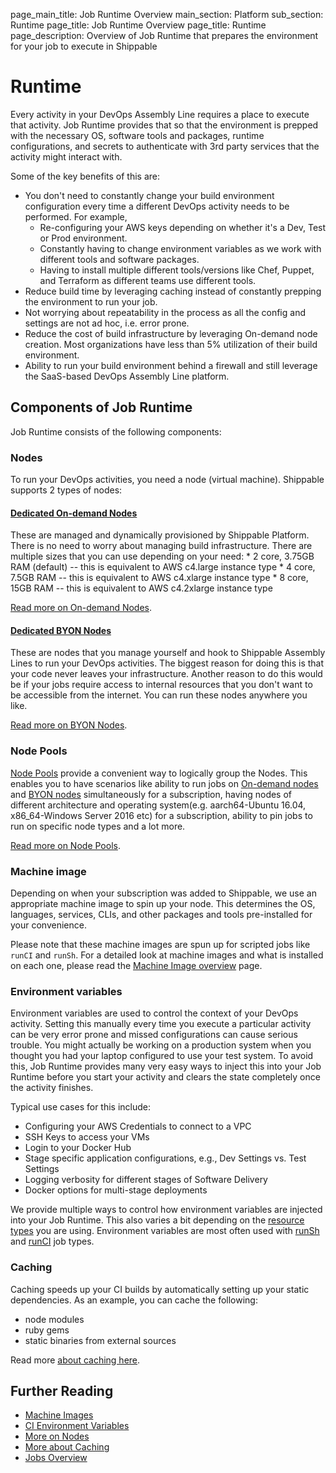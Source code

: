 page_main_title: Job Runtime Overview
main_section: Platform
sub_section: Runtime
page_title: Job Runtime Overview
page_title: Runtime
page_description: Overview of Job Runtime that prepares the environment for your job to execute in Shippable

# Runtime

Every activity in your DevOps Assembly Line requires a place to execute that activity. Job Runtime provides that so that the environment is prepped with the necessary OS, software tools and packages, runtime configurations, and secrets to authenticate with 3rd party services that the activity might interact with.

Some of the key benefits of this are:

* You don't need to constantly change your build environment configuration every time a different DevOps activity needs to be performed. For example,
	* Re-configuring your AWS keys depending on whether it's a Dev, Test or Prod environment.
	* Constantly having to change environment variables as we work with different tools and software packages.
	* Having to install multiple different tools/versions like Chef, Puppet, and Terraform as different teams use different tools.
* Reduce build time by leveraging caching instead of constantly prepping the environment to run your job.
* Not worrying about repeatability in the process as all the config and settings are not ad hoc, i.e. error prone.
* Reduce the cost of build infrastructure by leveraging On-demand node creation. Most organizations have less than 5% utilization of their build environment.
* Ability to run your build environment behind a firewall and still leverage the SaaS-based DevOps Assembly Line platform.

## Components of Job Runtime

Job Runtime consists of the following components:

<a name="nodes"></a>
### Nodes

To run your DevOps activities, you need a node (virtual machine). Shippable supports 2 types of nodes:

#### [Dedicated On-demand Nodes](/platform/runtime/nodes/#dynamic-nodes)
These are managed and dynamically provisioned by Shippable Platform. There is no need to worry about managing build infrastructure. There are multiple sizes that you can use depending on your need:
	* 2 core, 3.75GB RAM (default) -- this is equivalent to AWS c4.large instance type
	* 4 core, 7.5GB RAM -- this is equivalent to AWS c4.xlarge instance type
	* 8 core, 15GB RAM -- this is equivalent to AWS c4.2xlarge instance type

[Read more on On-demand Nodes](/platform/runtime/nodes/#dynamic-nodes).

#### [Dedicated BYON Nodes](/platform/runtime/nodes/#custom-nodes)
These are nodes that you manage yourself and hook to Shippable Assembly Lines to run your DevOps activities. The biggest reason for doing this is that your code never leaves your infrastructure. Another reason to do this would be if your jobs require access to internal resources that you don't want to be accessible from the internet. You can run these nodes anywhere you like.

[Read more on BYON Nodes](/platform/runtime/nodes/#custom-nodes).

### Node Pools

[Node Pools](/platform/management/subscription/node-pools) provide a convenient
way to logically group the Nodes. This enables you to have scenarios like ability to run jobs on [On-demand nodes](/platform/runtime/nodes/#dynamic-nodes) and [BYON nodes](/platform/runtime/nodes/#custom-nodes) simultaneously for a subscription, having nodes of different architecture and operating system(e.g. aarch64-Ubuntu 16.04, x86_64-Windows Server 2016 etc) for a subscription, ability to pin jobs to run on specific node types and a lot more.

[Read more on Node Pools](/platform/management/subscription/node-pools).

<a name="machine-image"></a>
### Machine image

Depending on when your subscription was added to Shippable, we use an appropriate machine image to spin up your node. This determines the OS, languages, services, CLIs, and other packages and tools pre-installed for your convenience.

Please note that these machine images are spun up for scripted jobs like `runCI` and `runSh`. For a detailed look at machine images and what is installed on each one, please read the [Machine Image overview](/platform/runtime/machine-image/ami-overview) page.

<a name="env"></a>
### Environment variables
Environment variables are used to control the context of your DevOps activity. Setting this manually every time you execute a particular activity can be very error prone and missed configurations can cause serious trouble. You might actually be working on a production system when you thought you had your laptop configured to use your test system. To avoid this, Job Runtime provides many very easy ways to inject this into your Job Runtime before you start your activity and clears the state completely once the activity finishes.

Typical use cases for this include:

* Configuring your AWS Credentials to connect to a VPC
* SSH Keys to access your VMs
* Login to your Docker Hub
* Stage specific application configurations, e.g., Dev Settings vs. Test Settings
* Logging verbosity for different stages of Software Delivery
* Docker options for multi-stage deployments

We provide multiple ways to control how environment variables are injected into your Job Runtime. This also varies a bit depending on the [resource types](/platform/workflow/resource/overview) you are using. Environment variables are most often used with [runSh](/platform/workflow/job/runsh) and [runCI](/platform/workflow/job/runci) job types.

<a name="cache"></a>
### Caching

Caching speeds up your CI builds by automatically setting up your static dependencies. As an example, you can cache the following:

- node modules
- ruby gems
- static binaries from external sources

Read more [about caching here](/platform/runtime/caching).

## Further Reading
* [Machine Images](/platform/runtime/machine-image/ami-overview/)
* [CI Environment Variables](/ci/env-vars/)
* [More on Nodes](/platform/runtime/nodes)
* [More about Caching](/platform/runtime/caching)
* [Jobs Overview](/platform/workflow/job/overview)
